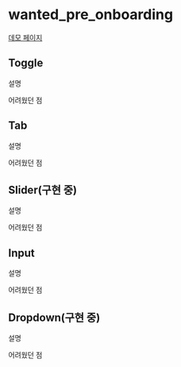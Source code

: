 # wanted_pre_onboarding

[데모 페이지](https://timely-entremet-0bcb68.netlify.app)

## Toggle

설명

어려웠던 점

## Tab

설명

어려웠던 점

## Slider(구현 중)

설명

어려웠던 점

## Input

설명

어려웠던 점

## Dropdown(구현 중)

설명

어려웠던 점
